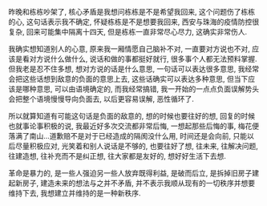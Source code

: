 昨晚和栋栋吵架了, 核心矛盾是我想问栋栋是不是希望我回来, 这个问题伤了栋栋的心, 这句话表示我不确定, 怀疑栋栋是不是想要我回来, 西安与珠海的疫情防控很复杂, 回来可能集中隔离十四天, 但是栋栋一直非常尽心尽力, 这确实非常伤人.

我确实想知道别人的心意, 原来我一厢情愿自己脑补不对, 一直要对方说也不对, 应该是看对方说什么做什么, 说话和做的事都挺好就行, 很多事个人都无法预料掌握. 但我老是忍不住多想, 想对方说的话是什么意思, 一句话可以表达很多意思, 我经常会把这些话想到敌意的负面的意思上去, 这些话确实可以表达多种意思, 但当下应该是哪种意思, 可以由语境确定的, 而我经常搞错, 我一开始的一点点负面误解势头会把整个语境慢慢导向负面去, 以后更容易误解, 恶性循环了.

所以就算知道有可能这句话是负面的敌意的, 想的时候也要往好的想, 回复的时候也就事论事积极的说, 我最近好多次交流都非常后悔, 一想起那些后悔的事, 梅花便落满了南山...道歉赔不是对于已经造成的隔阂没什么用, 时间还是会向前, 只能以后尽量积极应对, 光笑着和别人说话是不够的, 也要往好了想, 往未来, 往解决问题, 往建造想, 往补充而不是纠正想, 往大家都是友好的, 想好好生活下去想.

革命是暴力的, 是一些人强迫另一些人放弃既得利益, 是破而后立, 是拆掉旧房子建起新房子, 建造未来的想法与之并不矛盾, 并不表示我顺从现有的一切秩序并想要维持下去, 我想建立并维持的是一种新秩序.